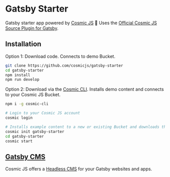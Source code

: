 # Gatsby Starter
Gatsby starter app powered by [Cosmic JS](https://cosmicjs.com) 🚀 Uses the [Official Cosmic JS Source Plugin for Gatsby](https://www.npmjs.com/package/gatsby-source-cosmicjs).

## Installation
Option 1: Download code. Connects to demo Bucket.
```bash
git clone https://github.com/cosmicjs/gatsby-starter
cd gatsby-starter
npm install
npm run develop
```

Option 2: Download via the [Cosmic CLI](https://github.com/cosmicjs/cosmic-cli). Installs demo content and connects to your Cosmic JS Bucket.
```bash
npm i -g cosmic-cli

# Login to your Cosmic JS account
cosmic login

# Installs example content to a new or existing Bucket and downloads the app locally
cosmic init gatsby-starter
cd gatsby-starter
cosmic start
```
## [Gatsby CMS](https://cosmicjs.com/knowledge-base/gatsby-cms)
Cosmic JS offers a [Headless CMS](https://cosmicjs.com/headless-cms) for your Gatsby websites and apps.
